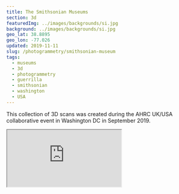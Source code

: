 ```yaml
---
title: The Smithsonian Museums
section: 3d
featuredImg: ../images/backgrounds/si.jpg
background: ../images/backgrounds/si.jpg
geo_lat: 38.8895
geo_lon: -77.026
updated: 2019-11-11
slug: /photogrammetry/smithsonian-museum
tags:
  - museums
  - 3d
  - photogrammetry
  - guerrilla
  - smithsonian
  - washington
  - USA
---
```


This collection of 3D scans was created during the AHRC UK/USA collaborative event in Washington DC in September 2019.

<div class="ratio ratio-1x1 mb-3">
  <iframe title="A 3D model playlist of Smithsonian objects" src="https://sketchfab.com/playlists/embed?collection=6b3ce0adbd114a2a9fdbb5f1ad9f69c4"  allow="autoplay; fullscreen; vr" mozallowfullscreen="true" webkitallowfullscreen="true"></iframe>
</div>
